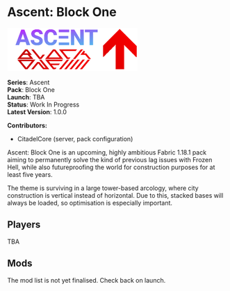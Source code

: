 # Ascent: Block One

<img src="icon.png" width="300" />

**Series**: Ascent\
**Pack**: Block One\
**Launch**: TBA\
**Status**: Work In Progress\
**Latest Version**: 1.0.0

**Contributors:**
- CitadelCore (server, pack configuration)

Ascent: Block One is an upcoming, highly ambitious Fabric 1.18.1 pack aiming to permanently solve the kind of previous lag issues with Frozen Hell, while also futureproofing the world for construction purposes for at least five years.

The theme is surviving in a large tower-based arcology, where city construction is vertical instead of horizontal. Due to this, stacked bases will always be loaded, so optimisation is especially important.

## Players
TBA

## Mods
The mod list is not yet finalised. Check back on launch.
